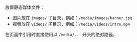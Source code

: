 放置静态媒体文件：

- 图片放在 `images/` 子目录，例如：`/media/images/banner.jpg`
- 视频放在 `videos/` 子目录，例如：`/media/videos/intro.mp4`

在页面中引用时直接使用以 `/media/...` 开头的绝对路径。


